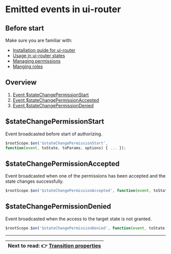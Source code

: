Emitted events in ui-router
============================

Before start
----------------------------

Make sure you are familiar with:
- [Installation guide for ui-router](https://github.com/Narzerus/angular-permission/blob/development/docs/ui-router/1-installation.md)
- [Usage in ui-router states](https://github.com/Narzerus/angular-permission/blob/development/docs/ui-router/2-usage-in-states.md)
- [Managing permissions](https://github.com/Narzerus/angular-permission/blob/development/docs/1-manging-permissions.md)   
- [Manging roles](https://github.com/Narzerus/angular-permission/blob/development/docs/2-manging-roles.md)   

Overview
----------------------------

1. [Event $stateChangePermissionStart](https://github.com/Narzerus/angular-permission/blob/development/docs/ui-router/4-transition-properties.md#statechangepermissionstart)
2. [Event $stateChangePermissionAccepted](https://github.com/Narzerus/angular-permission/blob/development/docs/ui-router/4-transition-properties.md#statechangepermissionaccepted)
3. [Event $stateChangePermissionDenied](https://github.com/Narzerus/angular-permission/blob/development/docs/ui-router/4-transition-properties.md#statechangepermissiondenied-)

$stateChangePermissionStart
----------------------------

Event broadcasted before start of authorizing.

```javascript
$rootScope.$on('$stateChangePermissionStart',
function(event, toState, toParams, options) { ... });
```

$stateChangePermissionAccepted
----------------------------

Event broadcasted when one of the permissions has been accepted and the state changes successfully.

```javascript
$rootScope.$on('$stateChangePermissionAccepted', function(event, toState, toParams, options) { ... });
```

$stateChangePermissionDenied 
----------------------------

Event broadcasted when the access to the target state is not granted.

```javascript
$rootScope.$on('$stateChangePermissionDenied', function(event, toState, toParams, options) { ... });
```

----------------------------

| **Next to read**: :point_right: [Transition properties](https://github.com/Narzerus/angular-permission/blob/development/docs/ui-router/4-transition-properties.md) |
| --- |
